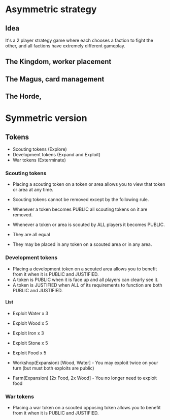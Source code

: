 # Asymmetric strategy

## Idea

It's a 2 player strategy game where each chooses a faction to fight the other, and all factions have extremely different gameplay.

## The Kingdom, worker placement

## The Magus, card management

## The Horde, 


# Symmetric version

## Tokens

-   Scouting tokens (Explore)
-   Development tokens (Expand and Exploit)
-   War tokens (Exterminate)

### Scouting tokens

-   Placing a scouting token on a token or area allows you to view that token or area at any time.
-   Scouting tokens cannot be removed except by the following rule.
-   Whenever a token becomes PUBLIC all scouting tokens on it are removed.
-   Whenever a token or area is scouted by ALL players it becomes PUBLIC.

-   They are all equal
-   They may be placed in any token on a scouted area or in any area.

### Development tokens

-   Placing a development token on a scouted area allows you to benefit from it when it is PUBLIC and JUSTIFIED.
-   A token is PUBLIC when it is face up and all players can clearly see it.
-   A token is JUSTIFIED when ALL of its requirements to function are both PUBLIC and JUSTIFIED.

#### List

-   Exploit Water x 3
-   Exploit Wood x 5
-   Exploit Iron x 3
-   Exploit Stone x 5
-   Exploit Food x 5

-   Workshop(Expansion) [Wood, Water] - You may exploit twice on your turn (but must both exploits are public)
-   Farm(Expansion) [2x Food, 2x Wood] - You no longer need to exploit food


### War tokens

-   Placing a war token on a scouted opposing token allows you to benefit from it when it is PUBLIC and JUSTIFIED.
